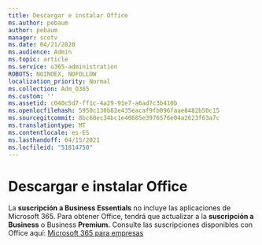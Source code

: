 ```yaml
---
title: Descargar e instalar Office
ms.author: pebaum
author: pebaum
manager: scotv
ms.date: 04/21/2020
ms.audience: Admin
ms.topic: article
ms.service: o365-administration
ROBOTS: NOINDEX, NOFOLLOW
localization_priority: Normal
ms.collection: Adm_O365
ms.custom: ''
ms.assetid: c040c5d7-ff1c-4a29-91e7-a6ad7c3b410b
ms.openlocfilehash: 5950c130b82e435eacaf9fb096faae8482b50c15
ms.sourcegitcommit: 8bc60ec34bc1e40685e3976576e04a2623f63a7c
ms.translationtype: MT
ms.contentlocale: es-ES
ms.lasthandoff: 04/15/2021
ms.locfileid: "51814750"
---
```

# <a name="download-and-install-office"></a>Descargar e instalar Office

La **suscripción a Business Essentials** no incluye las aplicaciones de Microsoft 365. Para obtener Office, tendrá que actualizar a la **suscripción a Business** o Business **Premium.** Consulte las suscripciones disponibles con Office aquí: [Microsoft 365 para empresas](https://products.office.com/compare-all-microsoft-office-products?tab=2)
  

